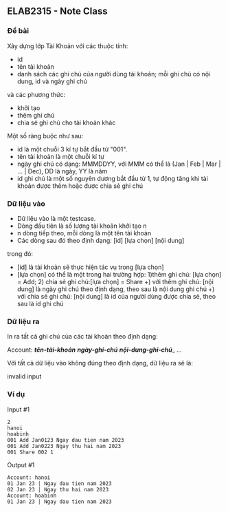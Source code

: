 ## ELAB2315 - Note Class



### Đề bài

Xây dựng lớp Tài Khoản với các thuộc tính:

- id
- tên tài khoản
- danh sách các ghi chú của người dùng tài khoản; mỗi ghi chú có nội dung, id và ngày ghi chú

và các phương thức:

- khởi tạo
- thêm ghi chú
- chia sẻ ghi chú cho tài khoản khác

Một số ràng buộc như sau:

- id là một chuỗi 3 kí tự bắt đầu từ "001".
- tên tài khoản là một chuỗi kí tự
- ngày ghi chú có dạng: MMMDDYY, với MMM có thể là (Jan | Feb | Mar | ... | Dec), DD là ngày, YY là năm
- id ghi chú là một số nguyên dương bắt đầu từ 1, tự động tăng khi tài khoản được thêm hoặc được chia sẻ ghi chú

### Dữ liệu vào

- Dữ liệu vào là một testcase.
- Dòng đầu tiên là số lượng tài khoản khởi tạo n
- n dòng tiếp theo, mỗi dòng là một tên tài khoản
- Các dòng sau đó theo định dạng:
[id] [lựa chọn] [nội dung]

trong đó:
- [id] là tài khoản sẽ thực hiện tác vụ trong [lựa chọn]
- [lựa chọn] có thể là một trong hai trường hợp: 1)thêm ghi chú: [lựa chọn] = Add; 2) chia sẻ ghi chú:[lựa chọn] = Share
+) với thêm ghi chú: [nội dung] là ngày ghi chú theo định dạng, theo sau là nội dung ghi chú
+) với chia sẻ ghi chú: [nội dung] là id của người dùng được chia sẻ, theo sau là id ghi chú

### Dữ liệu ra
In ra tất cả ghi chú của các tài khoản theo định dạng:


Account: ___tên-tài-khoản___
___ngày-ghi-chú___ ___nội-dung-ghi-chú____
...

Với tất cả dữ liệu vào không đúng theo định dạng, dữ liệu ra sẽ là: 

invalid input  

### Ví dụ

Input #1 
```
2
hanoi
hoabinh
001 Add Jan0123 Ngay dau tien nam 2023
001 Add Jan0223 Ngay thu hai nam 2023
001 Share 002 1

```

Output #1 
```
Account: hanoi
01 Jan 23 | Ngay dau tien nam 2023
02 Jan 23 | Ngay thu hai nam 2023
Account: hoabinh
01 Jan 23 | Ngay dau tien nam 2023
```
